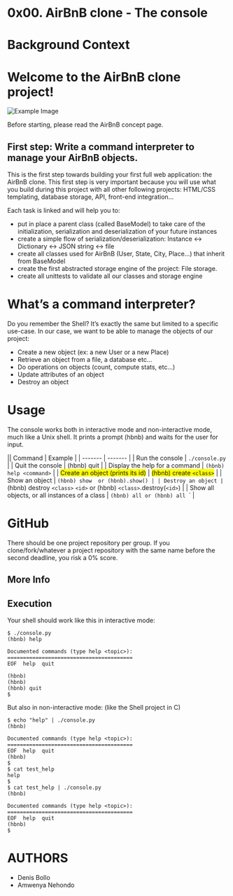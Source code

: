 # 0x00. AirBnB clone - The console
# Background Context
# Welcome to the AirBnB clone project!

![Example Image](root/Users/hp/Downloads/airbnb.png)


Before starting, please read the AirBnB concept page.
## First step: Write a command interpreter to manage your AirBnB objects.

This is the first step towards building your first full web application: the AirBnB clone. This first step is very important because you will use what you build during this project with all other following projects: HTML/CSS templating, database storage, API, front-end integration…

Each task is linked and will help you to:
* put in place a parent class (called BaseModel) to take care of the initialization, serialization and deserialization of your future instances
* create a simple flow of serialization/deserialization: Instance <-> Dictionary <-> JSON string <-> file
* create all classes used for AirBnB (User, State, City, Place…) that inherit from BaseModel
* create the first abstracted storage engine of the project: File storage.
* create all unittests to validate all our classes and storage engine
# What’s a command interpreter?
Do you remember the Shell? It’s exactly the same but limited to a specific use-case. In our case, we want to be able to manage the objects of our project:
 * Create a new object (ex: a new User or a new Place)
 * Retrieve an object from a file, a database etc…
 * Do operations on objects (count, compute stats, etc…)
 * Update attributes of an object
 * Destroy an object
# Usage
The console works both in interactive mode and non-interactive mode, much like a Unix shell. It prints a prompt (hbnb) and waits for the user for input.

|| Command | Example |
| ------- | ------- |
| Run the console | `./console.py` |
| Quit the console | (hbnb) quit |
| Display the help for a command | `(hbnb) help <command>` |
| <span style="background-color: #FFFF00">Create an object (prints its id)</span> | <span style="background-color: #FFFF00">(hbnb) create `<class>`</span> |
| Show an object | `(hbnb) show `<class>` `<id>` or (hbnb) `<class>`.show(`<id>`) |
| Destroy an object | `(hbnb) destroy `<class>` `<id>` or (hbnb) `<class>`.destroy(`<id>`) |
| Show all objects, or all instances of a class | `(hbnb) all or (hbnb) all `<class>` |


# GitHub
There should be one project repository per group. If you clone/fork/whatever a project repository with the same name before the second deadline, you risk a 0% score.

## More Info
## Execution
Your shell should work like this in interactive mode:

```
$ ./console.py
(hbnb) help

Documented commands (type help <topic>):
========================================
EOF  help  quit

(hbnb) 
(hbnb) 
(hbnb) quit
$
```
But also in non-interactive mode: (like the Shell project in C)

```
$ echo "help" | ./console.py
(hbnb)

Documented commands (type help <topic>):
========================================
EOF  help  quit
(hbnb) 
$
$ cat test_help
help
$
$ cat test_help | ./console.py
(hbnb)

Documented commands (type help <topic>):
========================================
EOF  help  quit
(hbnb) 
$

```
# AUTHORS

* Denis Bollo
* Amwenya Nehondo


